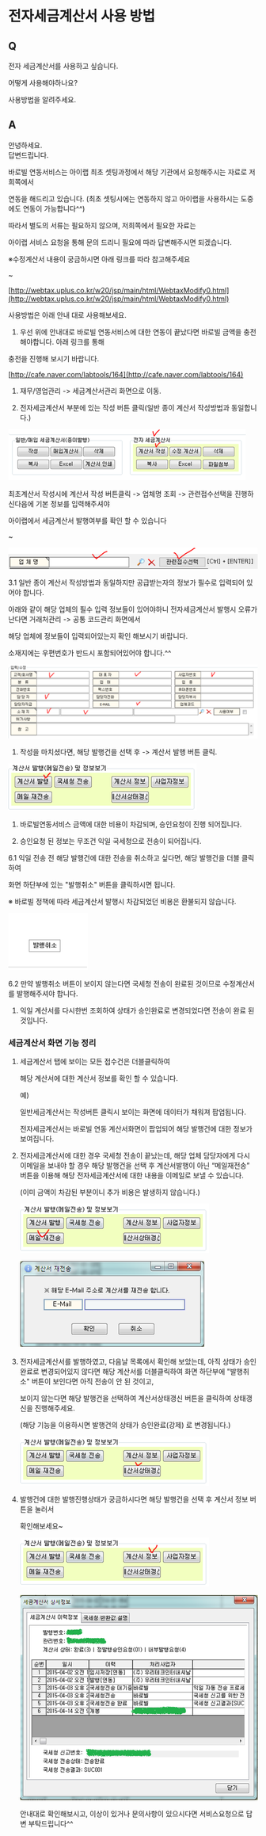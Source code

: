 # 전자세금계산서 사용 방법

## Q

전자 세금계산서를 사용하고 싶습니다.

어떻게 사용해야하나요?

사용방법을 알려주세요.

## A

안녕하세요.  
답변드립니다.

바로빌 연동서비스는 아이랩 최초 셋팅과정에서 해당 기관에서 요청해주시는 자료로 저희쪽에서

연동을 해드리고 있습니다. \(최초 셋팅시에는 연동하지 않고 아이랩을 사용하시는 도중에도 연동이 가능합니다^^\)

따라서 별도의 서류는 필요하지 않으며, 저희쪽에서 필요한 자료는

아이랩 서비스 요청을 통해 문의 드리니 필요에 따라 답변해주시면 되겠습니다.

※수정계산서 내용이 궁금하시면 아래 링크를 따라 참고해주세요

~

[http://webtax.uplus.co.kr/w20/jsp/main/html/WebtaxModify0.html](http://webtax.uplus.co.kr/w20/jsp/main/html/WebtaxModify0.html)

사용방법은 아래 안내 대로 사용해보세요.

1. 우선 위에 안내대로 바로빌 연동서비스에 대한 연동이 끝났다면 바로빌 금액을 충전해야합니다. 아래 링크를 통해

충전을 진행해 보시기 바랍니다.

[http://cafe.naver.com/labtools/164](http://cafe.naver.com/labtools/164)

1. 재무/영업관리 -&gt; 세금계산서관리 화면으로 이동.

1. 전자세금계산서 부분에 있는 작성 버튼 클릭\(일반 종이 계산서 작성방법과 동일합니다.\)

![](../.gitbook/assets/01%20%2817%29.png)

최초계산서 작성시에 계산서 작성 버튼클릭 -&gt; 업체명 조회 -&gt; 관련접수선택을 진행하신다음에 기본 정보를 입력해주셔야

아이랩에서 세금계산서 발행여부를 확인 할 수 있습니다

~

![](../.gitbook/assets/02%20%282%29.png)

3.1 일반 종이 계산서 작성방법과 동일하지만 공급받는자의 정보가 필수로 입력되어 있어야 합니다.

아래와 같이 해당 업체의 필수 입력 정보들이 있어야하니 전자세금계산서 발행시 오류가 난다면 거래처관리 -&gt; 공통 코드관리 화면에서

해당 업체에 정보들이 입력되어있는지 확인 해보시기 바랍니다.

소재지에는 우편번호가 반드시 포함되어있어야 합니다.^^

![](../.gitbook/assets/03-_%20%283%29.png)

1. 작성을 마치셨다면, 해당 발행건을 선택 후 -&gt; 계산서 발행 버튼 클릭.

![](../.gitbook/assets/04%20%2813%29.png)

1. 바로빌연동서비스 금액에 대한 비용이 차감되며, 승인요청이 진행 되어집니다.

1. 승인요청 된 정보는 무조건 익일 국세청으로 전송이 되어집니다.

6.1 익일 전송 전 해당 발행건에 대한 전송을 취소하고 싶다면, 해당 발행건을 더블 클릭하여

화면 하단부에 있는 "발행취소" 버튼을 클릭하시면 됩니다.

※ 바로빌 정책에 따라 세금계산서 발행시 차감되었던 비용은 환불되지 않습니다.

![](../.gitbook/assets/05%20%288%29.png)

6.2 만약 발행취소 버튼이 보이지 않는다면 국세청 전송이 완료된 것이므로 수정계산서를 발행해주셔야 합니다.

1. 익일 계산서를 다시한번 조회하여 상태가 승인완료로 변경되었다면 전송이 완료 된 것입니다.

### 세금계산서 화면 기능 정리

1. 세금계산서 탭에 보이는 모든 접수건은 더블클릭하여  

   해당 계산서에 대한 계산서 정보를 확인 할 수 있습니다.  

   예\)  

   일반세금계산서는 작성버튼 클릭시 보이는 화면에 데이터가 채워져 팝업됩니다.  

   전자세금계산서는 바로빌 연동 계산서화면이 팝업되어 해당 발행건에 대한 정보가 보여집니다.  

2. 전자세금계산서에 대한 경우 국세청 전송이 끝났는데, 해당 업체 담당자에게 다시 이메일을 보내야 할 경우 해당 발행건을 선택 후 계산서발행이 아닌  “메일재전송” 버튼을 이용해 해당 전자세금계산서에 대한 내용을 이메일로 보낼 수 있습니다.  

   \(이미 금액이 차감된 부분이니 추가 비용은 발생하지 않습니다.\)  

   ![](../.gitbook/assets/06-1.png)

   ![](../.gitbook/assets/07-2%20%282%29.png)

3. 전자세금계산서를 발행하였고, 다음날 목록에서 확인해 보았는데, 아직 상태가 승인완료로 변경되어있지 않다면 해당 계산서를 더블클릭하여 화면    하단부에 "발행취소" 버튼이 보인다면 아직 전송이 안 된 것이고,  

   보이지 않는다면 해당 발행건을 선택하여 계산서상태갱신 버튼을 클릭하여 상태갱신을 진행해주세요.  

   \(해당 기능을 이용하시면 발행건의 상태가 승인완료\(강제\) 로 변경됩니다.\)  

   ![](../.gitbook/assets/08%20%281%29.png)

4. 발행건에 대한 발행진행상태가 궁금하시다면 해당 발행건을 선택 후 계산서 정보 버튼을 눌러서  

   확인해보세요~  

   ![](../.gitbook/assets/09-1.png)

   ![](../.gitbook/assets/10-2.png)

   안내대로 확인해보시고, 이상이 있거나 문의사항이 있으시다면 서비스요청으로 답변 부탁드립니다^^  


